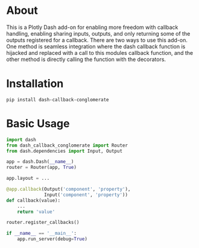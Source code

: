 # About
This is a Plotly Dash add-on for enabling more freedom with callback handling, enabling sharing inputs, outputs, and
only returning some of the outputs registered for a callback. There are two ways to use this add-on. One method is
seamless integration where the dash callback function is hijacked and replaced with a call to this modules callback
function, and the other method is directly calling the function with the decorators.

# Installation
```
pip install dash-callback-conglomerate
```

# Basic Usage
```python
import dash
from dash_callback_conglomerate import Router
from dash.dependencies import Input, Output

app = dash.Dash(__name__)
router = Router(app, True)

app.layout = ...

@app.callback(Output('component', 'property'),
              Input('component', 'property'))
def callback(value):
    ...
    return 'value'

router.register_callbacks()

if __name__ == '__main__':
    app.run_server(debug=True)
```
